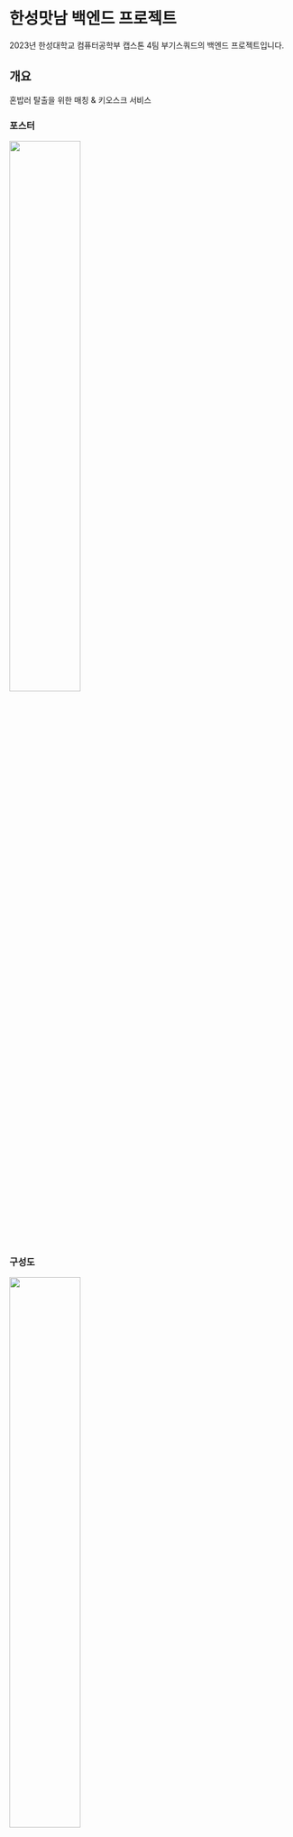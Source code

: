 # 한성맛남 백엔드 프로젝트
2023년 한성대학교 컴퓨터공학부 캡스톤 4팀 부기스쿼드의 백엔드 프로젝트입니다.
 
## 개요 
혼밥러 탈출을 위한 매칭 & 키오스크 서비스  

### 포스터   
<img src="https://github.com/BugiSquad/HaksikMatnam_Frontend/blob/master/src/images/Poster.jpg?raw=true" width="50%" height="50%"/>

### 구성도   
<img src="https://github.com/BugiSquad/HaksikMatnam_Backend/blob/main/images/ProjectFlow.jpg?raw=true" width="50%" height="50%"/>

## 서비스 개발 배경 및 목적
- 코로나 이후 학우들간 교류가 감소하여 혼자 밥을 먹는 학우들이 증가하였습니다. 저희 팀은 이러한 문제점을 개선하고 기존 불편했던 학식당 어플을 보완하여 학우들간 가볍게 밥 한끼를 먹을 수 있도록 하는 프로젝트 입니다.

서버 백엔드에 사용된 기술은 스프링을 기반으로 스프링 데이터 JPA, QueryDSL 등이 사용되었고 MYSQL DB, 사용자 인증으로 JWT를 사용하였고 서버는 AWS의 EC2 인스턴스를 기본으로 이미지 저장을 위한 S3, 알림 서비스를 위한 HTTPS 업그레이드와 고정 도메인 연결 후 각 브라우저 사의 PUSH SERVER와 연동 등이 사용되었습니다.
 
## 참고사항
aws 키 관련 설정을 공개할 수 없는 관계로 가장 마지막 커밋만 이 리포지토리에 올렸습니다.

## 사용한 라이브러리

### 스프링부트 관련
[spring-boot-starter-data-jpa]( https://search.maven.org/artifact/org.springframework.boot/spring-boot-starter-data-jpa)  
[spring-boot-starter-web]( https://search.maven.org/artifact/org.springframework.boot/spring-boot-starter-web)  
[lombok]( https://projectlombok.org/)  
[h2]( https://www.h2database.com/html/main.html)  
[mysql-connector-j]( https://dev.mysql.com/doc/connector-j/8.0/en/)  
[spring-boot-starter-thymeleaf]( https://search.maven.org/artifact/org.springframework.boot/spring-boot-starter-thymeleaf)  
[spring-boot-devtools]( https://search.maven.org/artifact/org.springframework.boot/spring-boot-devtools)  
[thymeleaf-layout-dialect]( https://github.com/ultraq/thymeleaf-layout-dialect)

### JWT인증
[spring-boot-starter-security]( https://search.maven.org/artifact/org.springframework.boot/spring-boot-starter-security)  
[jjwt]( https://github.com/jwtk/jjwt)  
[jakarta.xml.bind-api]( https://search.maven.org/artifact/jakarta.xml.bind/jakarta.xml.bind-api)  
[jaxb-api]( https://search.maven.org/artifact/javax.xml.bind/jaxb-api)  

### AWS S3
[spring-cloud-starter-aws]( https://search.maven.org/artifact/org.springframework.cloud/spring-cloud-starter-aws)  
[bcprov-jdk15on]( https://www.bouncycastle.org/java.html)  

### 웹 푸시
[web-push]( https://github.com/web-push-libs/web-push-java)  

### ORM
[querydsl-jpa]( https://search.maven.org/artifact/com.querydsl/querydsl-jpa)  
[querydsl-apt]( https://search.maven.org/artifact/com.querydsl/querydsl-apt)  
[jakarta.annotation-api]( https://search.maven.org/artifact/jakarta.annotation/jakarta.annotation-api)  
[jakarta.persistence-api]( https://search.maven.org/artifact/jakarta.persistence/jakarta.persistence-api)  

### 트랜젝션
[spring-tx]( https://search.maven.org/artifact/org.springframework/spring-tx)  

### 폼 검증
[validation-api]( https://search.maven.org/artifact/javax.validation/validation-api)  
[hibernate-validator]( https://hibernate.org/validator/)  

